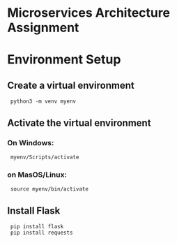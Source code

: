 # Microservices Architecture Assignment

# Environment Setup
## Create a virtual environment
     python3 -m venv myenv
## Activate the virtual environment
### On Windows:
     myenv/Scripts/activate
### on MasOS/Linux:
     source myenv/bin/activate
## Install Flask
     pip install flask
     pip install requests
